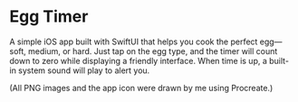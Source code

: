 # Egg Timer

A simple iOS app built with SwiftUI that helps you cook the perfect egg—soft, medium, or hard. Just tap on the egg type, and the timer will count down to zero while displaying a friendly interface. When time is up, a built-in system sound will play to alert you.

(All PNG images and the app icon were drawn by me using Procreate.) 

